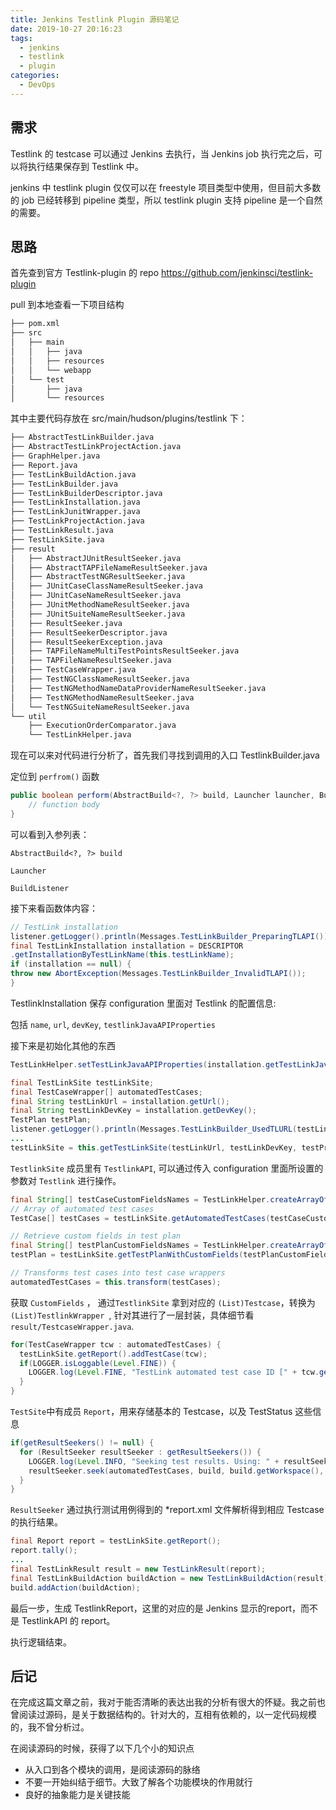 ```yaml
---
title: Jenkins Testlink Plugin 源码笔记
date: 2019-10-27 20:16:23
tags:
  - jenkins
  - testlink
  - plugin
categories:
  - DevOps
---
```



## 需求

Testlink 的 testcase 可以通过 Jenkins 去执行，当 Jenkins job 执行完之后，可以将执行结果保存到 Testlink 中。

jenkins 中 testlink plugin 仅仅可以在 freestyle 项目类型中使用，但目前大多数的 job 已经转移到 pipeline 类型，所以 testlink plugin 支持 pipeline 是一个自然的需要。

## 思路

首先查到官方 Testlink-plugin 的 repo https://github.com/jenkinsci/testlink-plugin

pull 到本地查看一下项目结构

~~~bash
├── pom.xml 						
├── src									
│   ├── main
│   │   ├── java
│   │   ├── resources
│   │   └── webapp
│   └── test
│       ├── java
│       └── resources

~~~

其中主要代码存放在 src/main/hudson/plugins/testlink 下：

~~~bash
├── AbstractTestLinkBuilder.java
├── AbstractTestLinkProjectAction.java
├── GraphHelper.java
├── Report.java
├── TestLinkBuildAction.java
├── TestLinkBuilder.java
├── TestLinkBuilderDescriptor.java
├── TestLinkInstallation.java
├── TestLinkJunitWrapper.java
├── TestLinkProjectAction.java
├── TestLinkResult.java
├── TestLinkSite.java
├── result
│   ├── AbstractJUnitResultSeeker.java
│   ├── AbstractTAPFileNameResultSeeker.java
│   ├── AbstractTestNGResultSeeker.java
│   ├── JUnitCaseClassNameResultSeeker.java
│   ├── JUnitCaseNameResultSeeker.java
│   ├── JUnitMethodNameResultSeeker.java
│   ├── JUnitSuiteNameResultSeeker.java
│   ├── ResultSeeker.java
│   ├── ResultSeekerDescriptor.java
│   ├── ResultSeekerException.java
│   ├── TAPFileNameMultiTestPointsResultSeeker.java
│   ├── TAPFileNameResultSeeker.java
│   ├── TestCaseWrapper.java
│   ├── TestNGClassNameResultSeeker.java
│   ├── TestNGMethodNameDataProviderNameResultSeeker.java
│   ├── TestNGMethodNameResultSeeker.java
│   └── TestNGSuiteNameResultSeeker.java
└── util
    ├── ExecutionOrderComparator.java
    └── TestLinkHelper.java


~~~

现在可以来对代码进行分析了，首先我们寻找到调用的入口 TestlinkBuilder.java

定位到 `perfrom()` 函数

~~~java
public boolean perform(AbstractBuild<?, ?> build, Launcher launcher, BuildListener listener) throws InterruptedException, IOException {
	// function body		
}
~~~

可以看到入参列表：

`AbstractBuild<?, ?> build` 

`Launcher`

`BuildListener `

接下来看函数体内容：

~~~java
// TestLink installation
listener.getLogger().println(Messages.TestLinkBuilder_PreparingTLAPI());
final TestLinkInstallation installation = DESCRIPTOR
.getInstallationByTestLinkName(this.testLinkName);
if (installation == null) {
throw new AbortException(Messages.TestLinkBuilder_InvalidTLAPI());
}

~~~

TestlinkInstallation 保存 configuration 里面对 Testlink 的配置信息:

包括 `name`, `url`, `devKey`, `testlinkJavaAPIProperties`

接下来是初始化其他的东西

~~~java
TestLinkHelper.setTestLinkJavaAPIProperties(installation.getTestLinkJavaAPIProperties(), listener);

final TestLinkSite testLinkSite;
final TestCaseWrapper[] automatedTestCases;
final String testLinkUrl = installation.getUrl();
final String testLinkDevKey = installation.getDevKey();
TestPlan testPlan;
listener.getLogger().println(Messages.TestLinkBuilder_UsedTLURL(testLinkUrl));
...
testLinkSite = this.getTestLinkSite(testLinkUrl, testLinkDevKey, testProjectName, testPlanName, platformName, buildName, buildCustomFields, buildNotes);
~~~

`TestlinkSite` 成员里有 `TestlinkAPI`, 可以通过传入 configuration 里面所设置的参数对 `Testlink` 进行操作。

~~~java
final String[] testCaseCustomFieldsNames = TestLinkHelper.createArrayOfCustomFieldsNames(build.getBuildVariableResolver(), build.getEnvironment(listener), this.getCustomFields());
// Array of automated test cases
TestCase[] testCases = testLinkSite.getAutomatedTestCases(testCaseCustomFieldsNames);

// Retrieve custom fields in test plan
final String[] testPlanCustomFieldsNames = TestLinkHelper.createArrayOfCustomFieldsNames(build.getBuildVariableResolver(), build.getEnvironment(listener), this.getTestPlanCustomFields());
testPlan = testLinkSite.getTestPlanWithCustomFields(testPlanCustomFieldsNames);

// Transforms test cases into test case wrappers
automatedTestCases = this.transform(testCases);
~~~

获取 `CustomFields` ， 通过`TestlinkSite` 拿到对应的 `(List)Testcase`，转换为`(List)TestlinkWrapper `,  针对其进行了一层封装，具体细节看 `result/TestcaseWrapper.java`. 

~~~java
for(TestCaseWrapper tcw : automatedTestCases) {
  testLinkSite.getReport().addTestCase(tcw);
  if(LOGGER.isLoggable(Level.FINE)) {
    LOGGER.log(Level.FINE, "TestLink automated test case ID [" + tcw.getId() + "], name [" +tcw.getName()+ "]");
  }
}
~~~

`TestSite`中有成员 `Report`，用来存储基本的 Testcase，以及 TestStatus 这些信息

~~~java
if(getResultSeekers() != null) {
  for (ResultSeeker resultSeeker : getResultSeekers()) {
    LOGGER.log(Level.INFO, "Seeking test results. Using: " + resultSeeker.getDescriptor().getDisplayName());
    resultSeeker.seek(automatedTestCases, build, build.getWorkspace(), launcher, listener, testLinkSite);
  }
}
~~~

`ResultSeeker` 通过执行测试用例得到的 *report.xml 文件解析得到相应 Testcase 的执行结果。

~~~java
final Report report = testLinkSite.getReport();
report.tally();
...
final TestLinkResult result = new TestLinkResult(report);
final TestLinkBuildAction buildAction = new TestLinkBuildAction(result);
build.addAction(buildAction);
~~~

最后一步，生成 TestlinkReport，这里的对应的是 Jenkins 显示的report，而不是 TestlinkAPI 的 report。

执行逻辑结束。

## 后记

在完成这篇文章之前，我对于能否清晰的表达出我的分析有很大的怀疑。我之前也曾阅读过源码，是关于数据结构的。针对大的，互相有依赖的，以一定代码规模的，我不曾分析过。

在阅读源码的时候，获得了以下几个小的知识点

- 从入口到各个模块的调用，是阅读源码的脉络
- 不要一开始纠结于细节。大致了解各个功能模块的作用就行
- 良好的抽象能力是关键技能